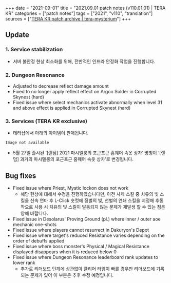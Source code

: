 +++
date = "2021-09-01"
title = "2021.09.01 patch notes (v110.01.01) | TERA KR"
categories = ["patch notes"]
tags = ["2021", "v110", "translation"]
sources = ["[TERA KR patch archive | tera-mysterium](/ko/patch/2021/v110-01-01)"]
+++

## Update

### **1.** Service stabilization
- 서버 불안정 현상 최소화를 위해, 전반적인 인프라 안정화 작업을 진행합니다.

### **2.** Dungeon Resonance
- Adjusted to decrease reflect damage amount
- Fixed to no longer apply reflect effect on Argon Solder in Corrupted Skynest (hard)
- Fixed issue where select mechanics activate abnormally when level 31 and above effect is applied in Corrupted Skynest (hard)

### **3.** Services (TERA KR exclusive)
- 테라샵에서 아래의 아이템이 판매됩니다.

`Image not available`

- 5월 27일 출시된 ‘[랜덤] 2021 마시멜룽의 포근포근 홈웨어 속옷 상자’ 명칭이 ‘[랜덤] 과거의 마시멜룽의 포근포근 홈웨어 속옷 상자’로 변경됩니다.

## Bug fixes

- Fixed issue where Priest, Mystic lockon does not work
  - 해당 현상에 대해서 수정을 진행하였습니다만, 이전 사제 스킬 중 치유의 빛 스킬을 신속 연마 후 L-Click 숏컷에 징벌의 빛, 천벌의 연쇄 스킬을 지정해 후동작으로 사용 시 치유의 빛 스킬이 발동되지 않는 문제가 재발생 할 수 있는 점은 양해 바랍니다.
- Fixed issue in Desolarus' Proving Ground (pl.) where inner / outer aoe mechanic one-shots
- Fixed issue where players cannot resurrect in Dakuryon's Depot
- Fixed issue where target's reduced Resistance varies depending on the order of debuffs applied
- Fixed issue where boss monster's Physical / Magical Resistance displayed disappears when it is reduced below 0
- Fixed issue where Dungeon Resonance leaderboard rank updates to lower rank
  - 추가로 리더보드 단계에 상관없이 클리어 타임이 빠를 경우만 리더보드에 기록되는 문제가 있어 이 부분은 추후 수정 예정입니다.
